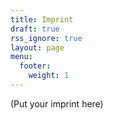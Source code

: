 ```yaml
---
title: Imprint
draft: true
rss_ignore: true
layout: page
menu:
  footer:
    weight: 1
---
```


(Put your imprint here)
